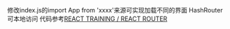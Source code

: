 修改index.js的import App from 'xxxx'来源可实现加载不同的界面
HashRouter可本地访问
代码参考[REACT TRAINING / REACT ROUTER](https://reacttraining.com/react-router/web/example/recursive-paths)